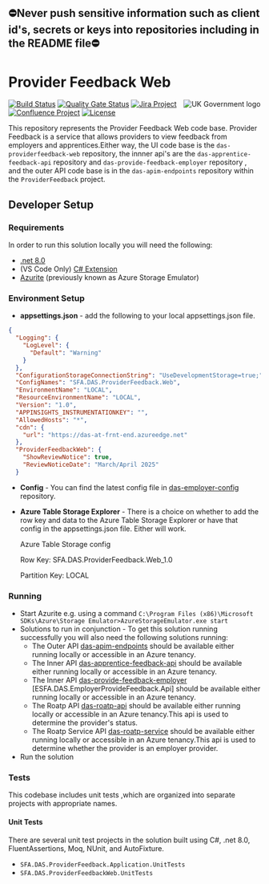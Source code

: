 ## ⛔Never push sensitive information such as client id's, secrets or keys into repositories including in the README file⛔

# Provider Feedback Web
<img src="https://avatars.githubusercontent.com/u/9841374?s=200&v=4" align="right" alt="UK Government logo">

[![Build Status](https://sfa-gov-uk.visualstudio.com/Digital%20Apprenticeship%20Service/_apis/build/status/das-providerfeedback-web?repoName=SkillsFundingAgency%2Fdas-providerfeedback-web&branchName=master)](https://sfa-gov-uk.visualstudio.com/Digital%20Apprenticeship%20Service/_build/latest?definitionId=3675&repoName=SkillsFundingAgency%2Fdas-providerfeedback-web&branchName=main)
[![Quality Gate Status](https://sonarcloud.io/api/project_badges/measure?project=SkillsFundingAgency_das-providerfeedback-web&metric=alert_status)](https://sonarcloud.io/project/overview?id=SkillsFundingAgency_das-providerfeedback-web)
[![Jira Project](https://img.shields.io/badge/Jira-Project-blue)](https://skillsfundingagency.atlassian.net/browse/EC-481)
[![Confluence Project](https://img.shields.io/badge/Confluence-Project-blue)](https://skillsfundingagency.atlassian.net/wiki/spaces/NDL/pages/4492754969/Provider+feedback)
[![License](https://img.shields.io/badge/license-MIT-lightgrey.svg?longCache=true&style=flat-square)](https://en.wikipedia.org/wiki/MIT_License)

This repository represents the Provider Feedback Web code base. Provider Feedback is a service that allows providers to view feedback from employers and apprentices.Either way, the UI code base is the `das-providerfeedback-web` repository, the innner api's are the `das-apprentice-feedback-api` repository and `das-provide-feedback-employer` repository , and the outer API code base is in the `das-apim-endpoints` repository within the `ProviderFeedback` project. 

## Developer Setup
### Requirements

In order to run this solution locally you will need the following:
* [.net 8.0](https://www.microsoft.com/net/download/)
* (VS Code Only) [C# Extension](https://marketplace.visualstudio.com/items?itemName=ms-vscode.csharp)
* [Azurite](https://docs.microsoft.com/en-us/azure/storage/common/storage-use-azurite) (previously known as Azure Storage Emulator)

### Environment Setup

* **appsettings.json** - add the following to your local appsettings.json file.
```json
{
  "Logging": {
    "LogLevel": {
      "Default": "Warning"
    }
  },
  "ConfigurationStorageConnectionString": "UseDevelopmentStorage=true;",
  "ConfigNames": "SFA.DAS.ProviderFeedback.Web",
  "EnvironmentName": "LOCAL",
  "ResourceEnvironmentName": "LOCAL",
  "Version": "1.0",
  "APPINSIGHTS_INSTRUMENTATIONKEY": "",
  "AllowedHosts": "*",
  "cdn": {
    "url": "https://das-at-frnt-end.azureedge.net"
  },
  "ProviderFeedbackWeb": {
    "ShowReviewNotice": true,
    "ReviewNoticeDate": "March/April 2025"
  }
```
* **Config** - You can find the latest config file in [das-employer-config](https://github.com/SkillsFundingAgency/das-employer-config/blob/master/das-providerfeedback-web/SFA.DAS.ProviderFeedback.Web.json) repository.

* **Azure Table Storage Explorer** - There is a choice on whether to add the row key and data to the Azure Table Storage Explorer or have that config in the appsettings.json file. Either will work. 

    Azure Table Storage config

    Row Key: SFA.DAS.ProviderFeedback.Web_1.0

    Partition Key: LOCAL

### Running

* Start Azurite e.g. using a command `C:\Program Files (x86)\Microsoft SDKs\Azure\Storage Emulator>AzureStorageEmulator.exe start`
* Solutions to run in conjunction - To get this solution running successfully you will also need the following solutions running:
    * The Outer API [das-apim-endpoints](https://github.com/SkillsFundingAgency/das-apim-endpoints/tree/master/src/ProviderFeedback) should be available either running locally or accessible in an Azure tenancy.
    * The Inner API [das-apprentice-feedback-api](https://github.com/SkillsFundingAgency/das-apprentice-feedback-api) should be available either running locally or accessible in an Azure tenancy.
    * The Inner API [das-provide-feedback-employer](https://github.com/SkillsFundingAgency/das-provide-feedback-employer) [ESFA.DAS.EmployerProvideFeedback.Api] should be available either running locally or accessible in an Azure tenancy.
    * The Roatp API [das-roatp-api](https://github.com/SkillsFundingAgency/das-roatp-api) should be available either running locally or accessible in an Azure tenancy.This api is used to determine the provider's status.
    * The Roatp Service API [das-roatp-service](https://github.com/SkillsFundingAgency/das-roatp-service) should be available either running locally or accessible in an Azure tenancy.This api is used to determine whether the provider is an employer provider.
* Run the solution 

### Tests

This codebase includes unit tests ,which are organized into separate projects with appropriate names.

#### Unit Tests

There are several unit test projects in the solution built using C#, .net 8.0, FluentAssertions, Moq, NUnit, and AutoFixture.
* `SFA.DAS.ProviderFeedback.Application.UnitTests`
* `SFA.DAS.ProviderFeedbackWeb.UnitTests`